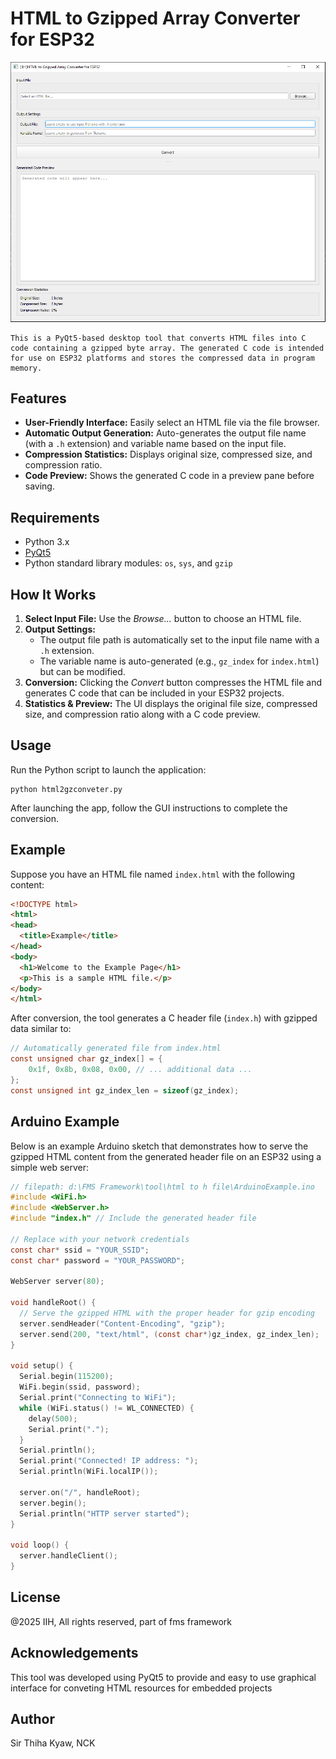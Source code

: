 # HTML to Gzipped Array Converter for ESP32
![HTML2GZH](https://github.com/digitalengineeringtech/fms_framework/blob/developmentTools/HTML2GZH.PNG)
```
This is a PyQt5-based desktop tool that converts HTML files into C code containing a gzipped byte array. The generated C code is intended for use on ESP32 platforms and stores the compressed data in program memory.
```
## Features

- **User-Friendly Interface:** Easily select an HTML file via the file browser.
- **Automatic Output Generation:** Auto-generates the output file name (with a `.h` extension) and variable name based on the input file.
- **Compression Statistics:** Displays original size, compressed size, and compression ratio.
- **Code Preview:** Shows the generated C code in a preview pane before saving.

## Requirements

- Python 3.x  
- [PyQt5](https://pypi.org/project/PyQt5/)  
- Python standard library modules: `os`, `sys`, and `gzip`

## How It Works

1. **Select Input File:** Use the *Browse...* button to choose an HTML file.
2. **Output Settings:**  
   - The output file path is automatically set to the input file name with a `.h` extension.  
   - The variable name is auto-generated (e.g., `gz_index` for `index.html`) but can be modified.
3. **Conversion:** Clicking the *Convert* button compresses the HTML file and generates C code that can be included in your ESP32 projects.
4. **Statistics & Preview:** The UI displays the original file size, compressed size, and compression ratio along with a C code preview.

## Usage

Run the Python script to launch the application:

```
python html2gzconveter.py
```

After launching the app, follow the GUI instructions to complete the conversion.

## Example

Suppose you have an HTML file named `index.html` with the following content:

```html
<!DOCTYPE html>
<html>
<head>
  <title>Example</title>
</head>
<body>
  <h1>Welcome to the Example Page</h1>
  <p>This is a sample HTML file.</p>
</body>
</html>
```

After conversion, the tool generates a C header file (`index.h`) with gzipped data similar to:

```c
// Automatically generated file from index.html
const unsigned char gz_index[] = {
    0x1f, 0x8b, 0x08, 0x00, // ... additional data ...
};
const unsigned int gz_index_len = sizeof(gz_index);
```

## Arduino Example

Below is an example Arduino sketch that demonstrates how to serve the gzipped HTML content from the generated header file on an ESP32 using a simple web server:

````c
// filepath: d:\FMS Framework\tool\html to h file\ArduinoExample.ino
#include <WiFi.h>
#include <WebServer.h>
#include "index.h" // Include the generated header file

// Replace with your network credentials
const char* ssid = "YOUR_SSID";
const char* password = "YOUR_PASSWORD";

WebServer server(80);

void handleRoot() {
  // Serve the gzipped HTML with the proper header for gzip encoding
  server.sendHeader("Content-Encoding", "gzip");
  server.send(200, "text/html", (const char*)gz_index, gz_index_len);
}

void setup() {
  Serial.begin(115200);
  WiFi.begin(ssid, password);
  Serial.print("Connecting to WiFi");
  while (WiFi.status() != WL_CONNECTED) {
    delay(500);
    Serial.print(".");
  }
  Serial.println();
  Serial.print("Connected! IP address: ");
  Serial.println(WiFi.localIP());

  server.on("/", handleRoot);
  server.begin();
  Serial.println("HTTP server started");
}

void loop() {
  server.handleClient();
}
````

## License 

@2025 IIH, All rights reserved, part of fms framework

## Acknowledgements
This tool was developed using PyQt5 to provide and easy to use graphical interface for conveting HTML resources for embedded projects

## Author
Sir Thiha Kyaw, NCK